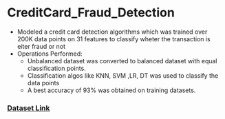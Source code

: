 # CreditCard_Fraud_Detection

- Modeled a credit card detection algorithms which was trained over 200K data points on 31 features to classify wheter the transaction is eiter fraud or not
- Operations Performed:
  - Unbalanced dataset was converted to balanced dataset with equal classification points.
  -  Classification algos like KNN, SVM ,LR, DT was used to classify the data points
  -  A best accuracy of 93% was obtained on training datasets. 





 ### [Dataset Link](https://www.kaggle.com/datasets/mlg-ulb/creditcardfraud)
